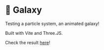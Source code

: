 # 🌌 Galaxy 

Testing a particle system, an animated galaxy!

Built with Vite and Three.JS.

Check the result [here](https://dcostilla-galaxy.vercel.app/)!
